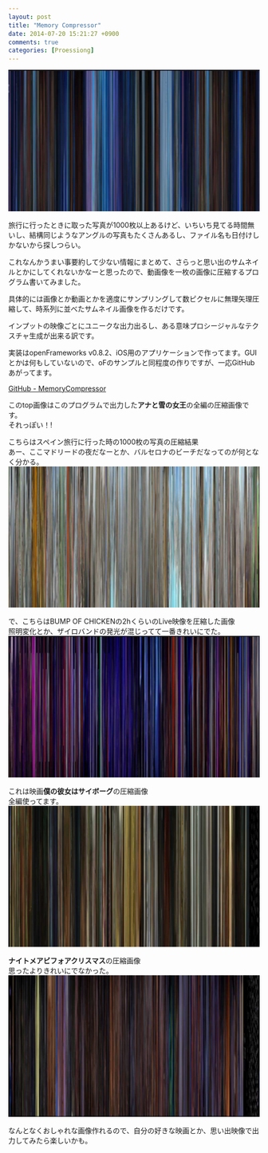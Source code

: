 ```yaml
---
layout: post
title: "Memory Compressor"
date: 2014-07-20 15:21:27 +0900
comments: true
categories: [Proessiong]
---
```


![Frozen](/images/unicorn/compressor/00_Frozen.jpg)

旅行に行ったときに取った写真が1000枚以上あるけど、いちいち見てる時間無いし、結構同じようなアングルの写真もたくさんあるし、ファイル名も日付けしかないから探しつらい。  

これなんかうまい事要約して少ない情報にまとめて、さらっと思い出のサムネイルとかにしてくれないかなーと思ったので、動画像を一枚の画像に圧縮するプログラム書いてみました。  

<!-- more -->

具体的には画像とか動画とかを適度にサンプリングして数ピクセルに無理矢理圧縮して、時系列に並べたサムネイル画像を作るだけです。  

インプットの映像ごとにユニークな出力出るし、ある意味プロシージャルなテクスチャ生成が出来る訳です。  

実装はopenFrameworks v0.8.2、iOS用のアプリケーションで作ってます。GUIとかは何もしていないので、oFのサンプルと同程度の作りですが、一応GitHubあがってます。  

[GitHub - MemoryCompressor](https://github.com/kosakasakas/MemoryCompressor)  


このtop画像はこのプログラムで出力した**アナと雪の女王**の全編の圧縮画像です。  
それっぽい！!  

こちらはスペイン旅行に行った時の1000枚の写真の圧縮結果  
あー、ここマドリードの夜だなーとか、バルセロナのビーチだなってのが何となく分かる。
![Spanish](/images/unicorn/compressor/06_Spain.jpg)  

で、こちらはBUMP OF CHICKENの2hくらいのLive映像を圧縮した画像  
照明変化とか、ザイロバンドの発光が混じってて一番きれいにでた。
![Live](/images/unicorn/compressor/03_Live.jpg)  

これは映画**僕の彼女はサイボーグ**の圧縮画像  
全編使ってます。
![CyborgGirl](/images/unicorn/compressor/02_CyborgGirl.jpg)  

**ナイトメアビフォアクリスマス**の圧縮画像  
思ったよりきれいにでなかった。
![NightmareBeforeChristmas](/images/unicorn/compressor/05_NightmareBeforeChristmas.jpg)  

なんとなくおしゃれな画像作れるので、自分の好きな映画とか、思い出映像で出力してみたら楽しいかも。


